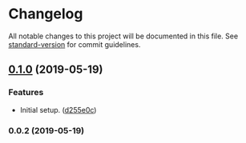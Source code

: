 # Changelog

All notable changes to this project will be documented in this file. See [standard-version](https://github.com/conventional-changelog/standard-version) for commit guidelines.

## [0.1.0](https://github.com/bafxyz/ts-node-react-ssr/compare/v0.0.2...v0.1.0) (2019-05-19)


### Features

* Initial setup. ([d255e0c](https://github.com/bafxyz/ts-node-react-ssr/commit/d255e0c))



### 0.0.2 (2019-05-19)
